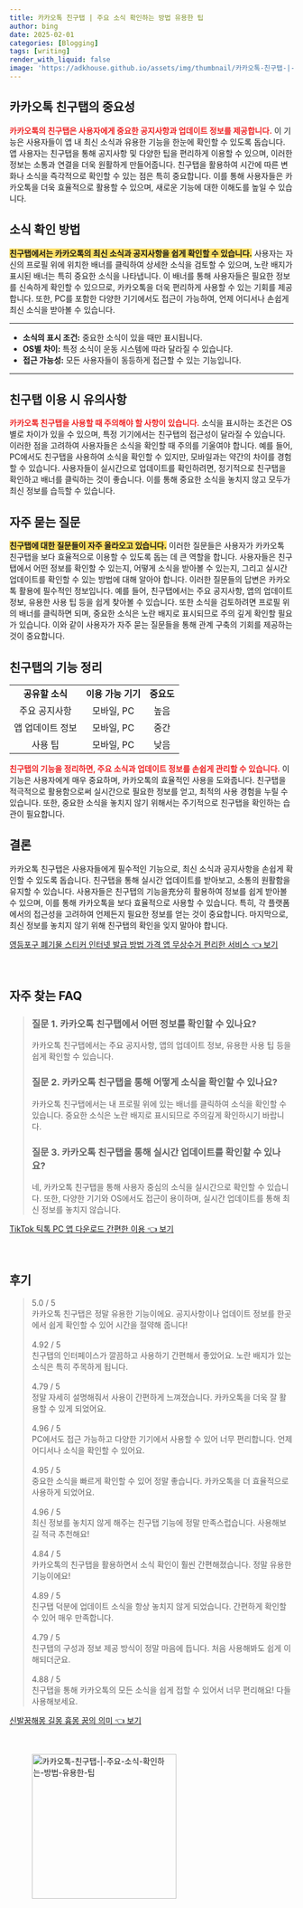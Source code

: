 ```yaml
---
title: 카카오톡 친구탭 | 주요 소식 확인하는 방법 유용한 팁
author: bing
date: 2025-02-01
categories: [Blogging]
tags: [writing]
render_with_liquid: false
image: 'https://adkhouse.github.io/assets/img/thumbnail/카카오톡-친구탭-|-주요-소식-확인하는-방법-유용한-팁.webp'
---
```



<h2 id='카카오톡 친구탭의 중요성'>카카오톡 친구탭의 중요성</h2>

<p><b><span style="color: #ee2323;">카카오톡의 친구탭은 사용자에게 중요한 공지사항과 업데이트 정보를 제공합니다.</span></b> 이 기능은 사용자들이 앱 내 최신 소식과 유용한 기능을 한눈에 확인할 수 있도록 돕습니다. 앱 사용자는 친구탭을 통해 공지사항 및 다양한 팁을 편리하게 이용할 수 있으며, 이러한 정보는 소통과 연결을 더욱 원활하게 만들어줍니다. 친구탭을 활용하여 시간에 따른 변화나 소식을 즉각적으로 확인할 수 있는 점은 특히 중요합니다. 이를 통해 사용자들은 카카오톡을 더욱 효율적으로 활용할 수 있으며, 새로운 기능에 대한 이해도를 높일 수 있습니다.</p>

<h2 id='소식 확인 방법'>소식 확인 방법</h2>

<p><b><span style="background-color: #ffe066;">친구탭에서는 카카오톡의 최신 소식과 공지사항을 쉽게 확인할 수 있습니다.</span></b> 사용자는 자신의 프로필 위에 위치한 배너를 클릭하여 상세한 소식을 검토할 수 있으며, 노란 배지가 표시된 배너는 특히 중요한 소식을 나타냅니다. 이 배너를 통해 사용자들은 필요한 정보를 신속하게 확인할 수 있으므로, 카카오톡을 더욱 편리하게 사용할 수 있는 기회를 제공합니다. 또한, PC를 포함한 다양한 기기에서도 접근이 가능하여, 언제 어디서나 손쉽게 최신 소식을 받아볼 수 있습니다.</p>

<hr />

<ul>
    <li><b>소식의 표시 조건:</b> 중요한 소식이 있을 때만 표시됩니다.</li>
    <li><b>OS별 차이:</b> 특정 소식이 운동 시스템에 따라 달라질 수 있습니다.</li>
    <li><b>접근 가능성:</b> 모든 사용자들이 동등하게 접근할 수 있는 기능입니다.</li>
</ul>

<hr />

<h2 id='친구탭 이용 시 유의사항'>친구탭 이용 시 유의사항</h2>

<p><b><span style="color: #ee2323;">카카오톡 친구탭을 사용할 때 주의해야 할 사항이 있습니다.</span></b> 소식을 표시하는 조건은 OS별로 차이가 있을 수 있으며, 특정 기기에서는 친구탭의 접근성이 달라질 수 있습니다. 이러한 점을 고려하여 사용자들은 소식을 확인할 때 주의를 기울여야 합니다. 예를 들어, PC에서도 친구탭을 사용하여 소식을 확인할 수 있지만, 모바일과는 약간의 차이를 경험할 수 있습니다. 사용자들이 실시간으로 업데이트를 확인하려면, 정기적으로 친구탭을 확인하고 배너를 클릭하는 것이 좋습니다. 이를 통해 중요한 소식을 놓치지 않고 모두가 최신 정보를 습득할 수 있습니다.</p>

<h2 id='자주 묻는 질문'>자주 묻는 질문</h2>

<p><b><span style="background-color: #ffe066;">친구탭에 대한 질문들이 자주 올라오고 있습니다.</span></b> 이러한 질문들은 사용자가 카카오톡 친구탭을 보다 효율적으로 이용할 수 있도록 돕는 데 큰 역할을 합니다. 사용자들은 친구탭에서 어떤 정보를 확인할 수 있는지, 어떻게 소식을 받아볼 수 있는지, 그리고 실시간 업데이트를 확인할 수 있는 방법에 대해 알아야 합니다. 이러한 질문들의 답변은 카카오톡 활용에 필수적인 정보입니다. 예를 들어, 친구탭에서는 주요 공지사항, 앱의 업데이트 정보, 유용한 사용 팁 등을 쉽게 찾아볼 수 있습니다. 또한 소식을 검토하려면 프로필 위의 배너를 클릭하면 되며, 중요한 소식은 노란 배지로 표시되므로 주의 깊게 확인할 필요가 있습니다. 이와 같이 사용자가 자주 묻는 질문들을 통해 관계 구축의 기회를 제공하는 것이 중요합니다.</p>

<h2 id='친구탭의 기능 정리'>친구탭의 기능 정리</h2>

<table>
    <tr>
        <td style="text-align: center; height: 17px;"><b>공유할 소식</b></td>
        <td style="text-align: center; height: 17px;"><b>이용 가능 기기</b></td>
        <td style="text-align: center; height: 17px;"><b>중요도</b></td>
    </tr>
    <tr>
        <td style="text-align: center; height: 17px;">주요 공지사항</td>
        <td style="text-align: center; height: 17px;">모바일, PC</td>
        <td style="text-align: center; height: 17px;">높음</td>
    </tr>
    <tr>
        <td style="text-align: center; height: 17px;">앱 업데이트 정보</td>
        <td style="text-align: center; height: 17px;">모바일, PC</td>
        <td style="text-align: center; height: 17px;">중간</td>
    </tr>
    <tr>
        <td style="text-align: center; height: 17px;">사용 팁</td>
        <td style="text-align: center; height: 17px;">모바일, PC</td>
        <td style="text-align: center; height: 17px;">낮음</td>
    </tr>
</table>

<p><b><span style="color: #ee2323;">친구탭의 기능을 정리하면, 주요 소식과 업데이트 정보를 손쉽게 관리할 수 있습니다.</span></b> 이 기능은 사용자에게 매우 중요하며, 카카오톡의 효율적인 사용을 도와줍니다. 친구탭을 적극적으로 활용함으로써 실시간으로 필요한 정보를 얻고, 최적의 사용 경험을 누릴 수 있습니다. 또한, 중요한 소식을 놓치지 않기 위해서는 주기적으로 친구탭을 확인하는 습관이 필요합니다.</p>

<h2 id='결론'>결론</h2>

<p>카카오톡 친구탭은 사용자들에게 필수적인 기능으로, 최신 소식과 공지사항을 손쉽게 확인할 수 있도록 돕습니다. 친구탭을 통해 실시간 업데이트를 받아보고, 소통의 원활함을 유지할 수 있습니다. 사용자들은 친구탭의 기능을充分히 활용하여 정보를 쉽게 받아볼 수 있으며, 이를 통해 카카오톡을 보다 효율적으로 사용할 수 있습니다. 특히, 각 플랫폼에서의 접근성을 고려하여 언제든지 필요한 정보를 얻는 것이 중요합니다. 마지막으로, 최신 정보를 놓치지 않기 위해 친구탭의 확인을 잊지 말아야 합니다.</p>


<p><a class="click-button" title="영등포구 폐기물 스티커 인터넷 발급 방법 가격 앱 무상수거 편리한 서비스" href="https://adkhouse.github.io/posts/%EC%98%81%EB%93%B1%ED%8F%AC%EA%B5%AC-%ED%8F%90%EA%B8%B0%EB%AC%BC-%EC%8A%A4%ED%8B%B0%EC%BB%A4-%EC%9D%B8%ED%84%B0%EB%84%B7-%EB%B0%9C%EA%B8%89-%EB%B0%A9%EB%B2%95-%EA%B0%80%EA%B2%A9-%EC%95%B1-%EB%AC%B4%EC%83%81%EC%88%98%EA%B1%B0-%ED%8E%B8%EB%A6%AC%ED%95%9C-%EC%84%9C%EB%B9%84%EC%8A%A4/" rel="dofollow">영등포구 폐기물 스티커 인터넷 발급 방법 가격 앱 무상수거 편리한 서비스 👈 보기</a></p><br>
<h2 id='자주_찾는_FAQ'>자주 찾는 FAQ</h2>
<div itemscope="" itemtype="https://schema.org/FAQPage"> 
<blockquote> 
<div itemscope="" itemprop="mainEntity" itemtype="https://schema.org/Question"> 
<h3 itemprop="name">질문 1. 카카오톡 친구탭에서 어떤 정보를 확인할 수 있나요?</h3> 
<div itemscope="" itemprop="acceptedAnswer" itemtype="https://schema.org/Answer"> 
<span itemprop="text"> 
<p>카카오톡 친구탭에서는 주요 공지사항, 앱의 업데이트 정보, 유용한 사용 팁 등을 쉽게 확인할 수 있습니다.</p> 
</span> 
</div> 
</div> 

<div itemscope="" itemprop="mainEntity" itemtype="https://schema.org/Question"> 
<h3 itemprop="name">질문 2. 카카오톡 친구탭을 통해 어떻게 소식을 확인할 수 있나요?</h3> 
<div itemscope="" itemprop="acceptedAnswer" itemtype="https://schema.org/Answer"> 
<span itemprop="text"> 
<p>카카오톡 친구탭에서는 내 프로필 위에 있는 배너를 클릭하여 소식을 확인할 수 있습니다. 중요한 소식은 노란 배지로 표시되므로 주의깊게 확인하시기 바랍니다.</p> 
</span> 
</div> 
</div> 

<div itemscope="" itemprop="mainEntity" itemtype="https://schema.org/Question"> 
<h3 itemprop="name">질문 3. 카카오톡 친구탭을 통해 실시간 업데이트를 확인할 수 있나요?</h3> 
<div itemscope="" itemprop="acceptedAnswer" itemtype="https://schema.org/Answer"> 
<span itemprop="text"> 
<p>네, 카카오톡 친구탭을 통해 사용자 중심의 소식을 실시간으로 확인할 수 있습니다. 또한, 다양한 기기와 OS에서도 접근이 용이하며, 실시간 업데이트를 통해 최신 정보를 놓치지 않습니다.</p> 
</span> 
</div> 
</div> 
</blockquote> 
</div>
<p><a class="click-button" title="TikTok 틱톡 PC 앱 다운로드 간편한 이용" href="https://adkhouse.github.io/posts/TikTok-%ED%8B%B1%ED%86%A1-PC-%EC%95%B1-%EB%8B%A4%EC%9A%B4%EB%A1%9C%EB%93%9C-%EA%B0%84%ED%8E%B8%ED%95%9C-%EC%9D%B4%EC%9A%A9/" rel="dofollow">TikTok 틱톡 PC 앱 다운로드 간편한 이용 👈 보기</a></p><br>
<h2 id='후기'>후기</h2>
<div itemscope itemtype="https://schema.org/Product">
  <blockquote>
  <div itemprop="review" itemscope itemtype="https://schema.org/Review">
      <div itemprop="reviewRating" itemscope itemtype="https://schema.org/Rating"> <span itemprop="ratingValue">5.0</span> / <span itemprop="bestRating">5</span> </div>
      <span itemprop="reviewBody">카카오톡 친구탭은 정말 유용한 기능이에요. 공지사항이나 업데이트 정보를 한곳에서 쉽게 확인할 수 있어 시간을 절약해 줍니다!</span>
  </div>
  <br>
  <div itemprop="review" itemscope itemtype="https://schema.org/Review">
      <div itemprop="reviewRating" itemscope itemtype="https://schema.org/Rating"> <span itemprop="ratingValue">4.92</span> / <span itemprop="bestRating">5</span> </div>
      <span itemprop="reviewBody">친구탭의 인터페이스가 깔끔하고 사용하기 간편해서 좋았어요. 노란 배지가 있는 소식은 특히 주목하게 됩니다.</span>
  </div>
  <br>
  <div itemprop="review" itemscope itemtype="https://schema.org/Review">
      <div itemprop="reviewRating" itemscope itemtype="https://schema.org/Rating"> <span itemprop="ratingValue">4.79</span> / <span itemprop="bestRating">5</span> </div>
      <span itemprop="reviewBody">정말 자세히 설명해줘서 사용이 간편하게 느껴졌습니다. 카카오톡을 더욱 잘 활용할 수 있게 되었어요.</span>
  </div>
  <br>
  <div itemprop="review" itemscope itemtype="https://schema.org/Review">
      <div itemprop="reviewRating" itemscope itemtype="https://schema.org/Rating"> <span itemprop="ratingValue">4.96</span> / <span itemprop="bestRating">5</span> </div>
      <span itemprop="reviewBody">PC에서도 접근 가능하고 다양한 기기에서 사용할 수 있어 너무 편리합니다. 언제 어디서나 소식을 확인할 수 있어요.</span>
  </div>
  <br>
  <div itemprop="review" itemscope itemtype="https://schema.org/Review">
      <div itemprop="reviewRating" itemscope itemtype="https://schema.org/Rating"> <span itemprop="ratingValue">4.95</span> / <span itemprop="bestRating">5</span> </div>
      <span itemprop="reviewBody">중요한 소식을 빠르게 확인할 수 있어 정말 좋습니다. 카카오톡을 더 효율적으로 사용하게 되었어요.</span>
  </div>
  <br>
  <div itemprop="review" itemscope itemtype="https://schema.org/Review">
      <div itemprop="reviewRating" itemscope itemtype="https://schema.org/Rating"> <span itemprop="ratingValue">4.96</span> / <span itemprop="bestRating">5</span> </div>
      <span itemprop="reviewBody">최신 정보를 놓치지 않게 해주는 친구탭 기능에 정말 만족스럽습니다. 사용해보길 적극 추천해요!</span>
  </div>
  <br>
  <div itemprop="review" itemscope itemtype="https://schema.org/Review">
      <div itemprop="reviewRating" itemscope itemtype="https://schema.org/Rating"> <span itemprop="ratingValue">4.84</span> / <span itemprop="bestRating">5</span> </div>
      <span itemprop="reviewBody">카카오톡의 친구탭을 활용하면서 소식 확인이 훨씬 간편해졌습니다. 정말 유용한 기능이에요!</span>
  </div>
  <br>
  <div itemprop="review" itemscope itemtype="https://schema.org/Review">
      <div itemprop="reviewRating" itemscope itemtype="https://schema.org/Rating"> <span itemprop="ratingValue">4.89</span> / <span itemprop="bestRating">5</span> </div>
      <span itemprop="reviewBody">친구탭 덕분에 업데이트 소식을 항상 놓치지 않게 되었습니다. 간편하게 확인할 수 있어 매우 만족합니다.</span>
  </div>
  <br>
  <div itemprop="review" itemscope itemtype="https://schema.org/Review">
      <div itemprop="reviewRating" itemscope itemtype="https://schema.org/Rating"> <span itemprop="ratingValue">4.79</span> / <span itemprop="bestRating">5</span> </div>
      <span itemprop="reviewBody">친구탭의 구성과 정보 제공 방식이 정말 마음에 듭니다. 처음 사용해봐도 쉽게 이해되더군요.</span>
  </div>
  <br>
  <div itemprop="review" itemscope itemtype="https://schema.org/Review">
      <div itemprop="reviewRating" itemscope itemtype="https://schema.org/Rating"> <span itemprop="ratingValue">4.88</span> / <span itemprop="bestRating">5</span> </div>
      <span itemprop="reviewBody">친구탭을 통해 카카오톡의 모든 소식을 쉽게 접할 수 있어서 너무 편리해요! 다들 사용해보세요.</span>
  </div>
  </blockquote>
</div>
<p><a class="click-button" title="신발꿈해몽 길몽 흉몽 꿈의 의미" href="https://adkhouse.github.io/posts/%EC%8B%A0%EB%B0%9C%EA%BF%88%ED%95%B4%EB%AA%BD-%EA%B8%B8%EB%AA%BD-%ED%9D%89%EB%AA%BD-%EA%BF%88%EC%9D%98-%EC%9D%98%EB%AF%B8/" rel="dofollow">신발꿈해몽 길몽 흉몽 꿈의 의미 👈 보기</a></p><br>
<figure class="image"><img src="https://adkhouse.github.io/assets/img/thumbnail/카카오톡-친구탭-|-주요-소식-확인하는-방법-유용한-팁.webp" alt="카카오톡-친구탭-|-주요-소식-확인하는-방법-유용한-팁" width="256" height="256"></figure>